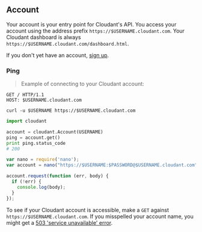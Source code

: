 ## Account

Your account is your entry point for Cloudant's API.
You access your account using the address prefix `https://$USERNAME.cloudant.com`.
Your Cloudant dashboard is always `https://$USERNAME.cloudant.com/dashboard.html`.

If you don't yet have an account, [sign up](https://cloudant.com/sign-up/).

### Ping

> Example of connecting to your Cloudant account:

```http
GET / HTTP/1.1
HOST: $USERNAME.cloudant.com
```

```shell
curl -u $USERNAME https://$USERNAME.cloudant.com
```

```python
import cloudant

account = cloudant.Account(USERNAME)
ping = account.get()
print ping.status_code
# 200
```

```javascript
var nano = require('nano');
var account = nano("https://$USERNAME:$PASSWORD@$USERNAME.cloudant.com");

account.request(function (err, body) {
  if (!err) {
    console.log(body);
  }
});
```

To see if your Cloudant account is accessible, make a `GET` against `https://$USERNAME.cloudant.com`. If you misspelled your account name, you might get a [503 'service unavailable' error](#503).
